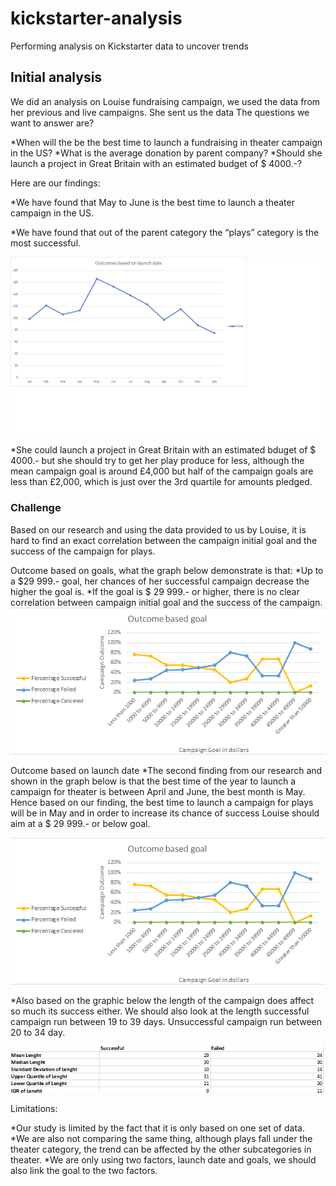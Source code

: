 # kickstarter-analysis
Performing analysis on Kickstarter data to uncover trends

## Initial analysis
We did an analysis on Louise fundraising campaign, we used the data from her previous and live campaigns. She sent us the data 
The questions we want to answer are? 

*When will the be the best time to launch a fundraising in theater campaign in the US?
*What is the average donation by parent company? 
*Should she launch a project in Great Britain with an estimated budget of $ 4000.-?

Here are our findings:

*We have found that May to June is the best time to launch a theater campaign in the US. 



*We have found that out of the parent category the “plays” category is the most successful. 

![Parent Category Outcome Image](https://github.com/lskerrett/kickstarter-analyis/blob/master/Outcomes%20based%20on%20launch%20date%20US.png)

*She could launch a project in Great Britain with an estimated bduget of $ 4000.- but she should try to get her play produce for less, although the mean campaign goal is around £4,000 but half of the campaign goals are less than £2,000, which is just over the 3rd quartile for amounts pledged.

### Challenge
Based on our research and using the data provided to us by Louise, it is hard to find an exact correlation between the campaign initial goal and the success of the campaign for plays. 

Outcome based on goals, what the graph below demonstrate is that:
*Up to a $29 999.- goal, her chances of her successful campaign decrease the higher the goal is. 
*If the goal is $ 29 999.- or higher, there is no clear correlation between campaign initial goal and the success of the campaign. 
![Outcome based goal](https://github.com/lskerrett/kickstarter-analyis/blob/master/Outcome%20based%20goal.png)

Outcome based on launch date
*The second finding from our research and shown in the graph below is that the best time of the year to launch a campaign for theater is between April and June, the best month is May. Hence based on our finding, the best time to launch a campaign for plays will be in May and in order to increase its chance of success Louise should aim at a $ 29 999.- or below goal.

![Outcome based launch date](https://github.com/lskerrett/kickstarter-analyis/blob/master/Outcome%20based%20launch%20date.png)

*Also based on the graphic below the length of the campaign does affect so much its success either. We should also look at the length successful campaign run between 19 to 39 days. Unsuccessful campaign run between 20 to 34 day. 

![Descriptive statistics](https://github.com/lskerrett/kickstarter-analyis/blob/master/Descriptive%20statistics.png)

Limitations:

*Our study is limited by the fact that it is only based on one set of data. 
*We are also not comparing the same thing, although plays fall under the theater category, the trend can be affected by the other subcategories in theater. 
*We are only using two factors, launch date and goals, we should also link the goal to the two factors. 


